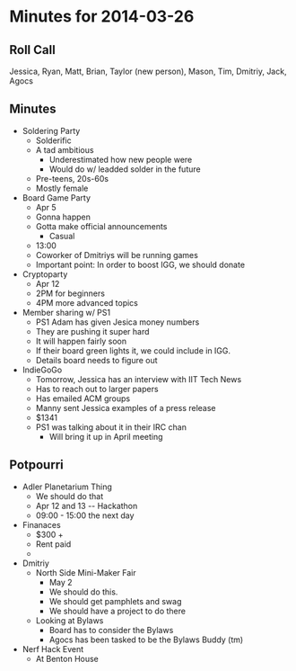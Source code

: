 Minutes for 2014-03-26
======================

Roll Call
---------

Jessica, Ryan, Matt, Brian, Taylor (new person), Mason, Tim, Dmitriy, Jack, Agocs

Minutes
-------

- Soldering Party
	- Solderific
	- A tad ambitious
		- Underestimated how new people were
		- Would do w/ leadded solder in the future
	- Pre-teens, 20s-60s
	- Mostly female
- Board Game Party
	- Apr 5
	- Gonna happen
	- Gotta make official announcements
		- Casual
	- 13:00
	- Coworker of Dmitriys will be running games
	- Important point: In order to boost IGG, we should donate 
- Cryptoparty
	- Apr 12
	- 2PM for beginners
	- 4PM more advanced topics
- Member sharing w/ PS1
	- PS1 Adam has given Jesica money numbers
	- They are pushing it super hard
	- It will happen fairly soon
	- If their board green lights it, we could include in IGG. 
	- Details board needs to figure out
- IndieGoGo
	- Tomorrow, Jessica has an interview with IIT Tech News
	- Has to reach out to larger papers
	- Has emailed ACM groups
	- Manny sent Jessica examples of a press release
	- $1341
	- PS1 was talking about it in their IRC chan
		- Will bring it up in April meeting

Potpourri
---------

- Adler Planetarium Thing
	- We should do that
	- Apr 12 and 13 -- Hackathon
	- 09:00 - 15:00 the next day
- Finanaces
	- $300 +
	- Rent paid
	- 
- Dmitriy
	- North Side Mini-Maker Fair
		- May 2
		- We should do this.
		- We should get pamphlets and swag
		- We should have a project to do there
	- Looking at Bylaws
		- Board has to consider the Bylaws
		- Agocs has been tasked to be the Bylaws Buddy (tm)
- Nerf Hack Event
	- At Benton House
